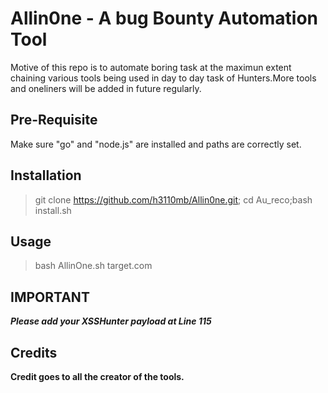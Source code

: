 # Allin0ne - A bug Bounty Automation Tool

Motive of this repo is to automate boring task at the maximun extent chaining various tools being used in day to day task of Hunters.More tools and oneliners will be added in future regularly.

Pre-Requisite
---
Make sure "go" and "node.js" are installed and paths are correctly set.


Installation
---
> git clone https://github.com/h3110mb/Allin0ne.git; cd Au_reco;bash install.sh


Usage
---
>bash AllinOne.sh target.com

IMPORTANT
---
***Please add your XSSHunter payload at Line 115***

Credits
---
**Credit goes to all the creator of the tools.**
